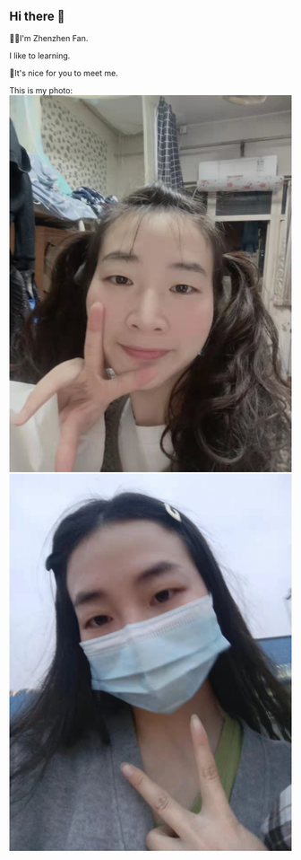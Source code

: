 ## Hi there 👋

🙋‍♀️I'm Zhenzhen Fan.

I like to learning.

🌈It's nice for you to meet me.

This is my photo:
![image](https://github.com/gtb-2022-fan-zhenzhen/.github/blob/main/profile/image/zhen.jpg)
![image](https://github.com/gtb-2022-fan-zhenzhen/.github/blob/main/profile/image/zhen2.jpg)



